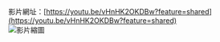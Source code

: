 影片網址：[https://youtu.be/vHnHK2OKDBw?feature=shared](https://youtu.be/vHnHK2OKDBw?feature=shared)  
![影片縮圖](https://i.imgur.com/zWYopxP.png)  
